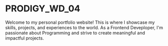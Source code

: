# PRODIGY_WD_04
Welcome to my personal portfolio website! This is where I showcase my skills, projects, and experiences to the world. As a Frontend Deveploper, I'm passionate about Programming and strive to create meaningful and impactful projects.
